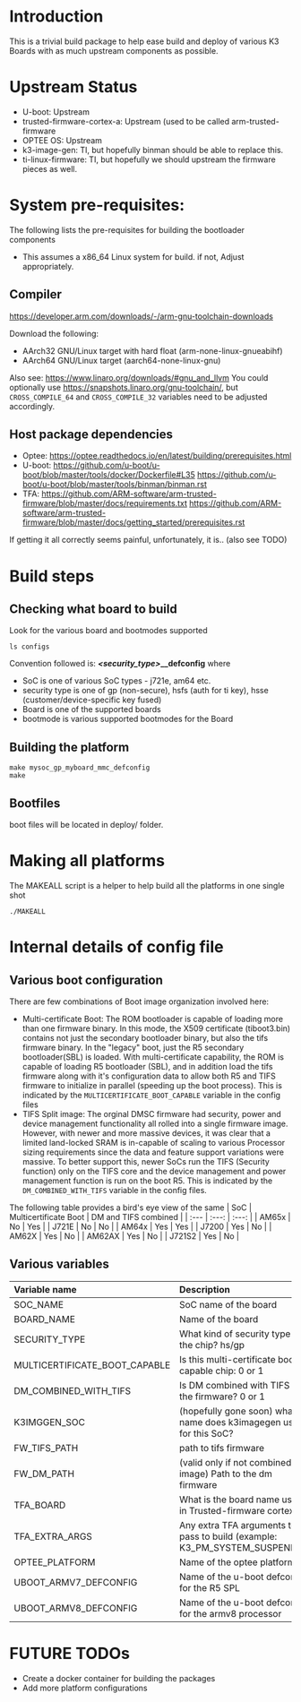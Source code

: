 # Introduction

This is a trivial build package to help ease build and deploy of various K3
Boards with as much upstream components as possible.

# Upstream Status

* U-boot: Upstream
* trusted-firmware-cortex-a: Upstream (used to be called arm-trusted-firmware
* OPTEE OS: Upstream
* k3-image-gen: TI, but hopefully binman should be able to replace this.
* ti-linux-firmware: TI, but hopefully we should upstream the firmware pieces as well.

# System pre-requisites:
The following lists the pre-requisites for building the bootloader components

* This assumes a x86_64 Linux system for build. if not, Adjust appropriately.

## Compiler

https://developer.arm.com/downloads/-/arm-gnu-toolchain-downloads

Download the following:
* AArch32 GNU/Linux target with hard float (arm-none-linux-gnueabihf)
* AArch64 GNU/Linux target (aarch64-none-linux-gnu)

Also see: https://www.linaro.org/downloads/#gnu_and_llvm You could
optionally use https://snapshots.linaro.org/gnu-toolchain/, but
`CROSS_COMPILE_64` and `CROSS_COMPILE_32` variables need to be
adjusted accordingly.

## Host package dependencies

* Optee: https://optee.readthedocs.io/en/latest/building/prerequisites.html
* U-boot: https://github.com/u-boot/u-boot/blob/master/tools/docker/Dockerfile#L35 https://github.com/u-boot/u-boot/blob/master/tools/binman/binman.rst
* TFA: https://github.com/ARM-software/arm-trusted-firmware/blob/master/docs/requirements.txt https://github.com/ARM-software/arm-trusted-firmware/blob/master/docs/getting_started/prerequisites.rst

If getting it all correctly seems painful, unfortunately, it is.. (also see TODO)

# Build steps

## Checking what board to build
Look for the various board and bootmodes supported

```
ls configs
```

Convention followed is: **<soc>_<security_type>_<board>_<bootmode>_defconfig** where

* SoC is one of various SoC types - j721e, am64 etc.
* security type is one of gp (non-secure), hsfs (auth for ti key), hsse (customer/device-specific key fused)
* Board is one of the supported boards
* bootmode is various supported bootmodes for the Board

## Building the platform

```
make mysoc_gp_myboard_mmc_defconfig
make
```

## Bootfiles

boot files will be located in deploy/ folder.

# Making all platforms

The MAKEALL script is a helper to help build all the platforms in one single shot

```
./MAKEALL
```


# Internal details of config file

## Various boot configuration

There are few combinations of Boot image organization involved here:

* Multi-certificate Boot: The ROM bootloader is capable of loading
  more than one firmware binary. In this mode, the X509 certificate
  (tiboot3.bin) contains not just the secondary bootloader binary, but also
  the tifs firmware binary. In the "legacy" boot, just the R5 secondary
  bootloader(SBL) is loaded. With multi-certificate capability, the ROM
  is capable of loading R5 bootloader (SBL), and in addition load the tifs
  firmware along with it's configuration data to allow both R5 and TIFS firmware
  to initialize in parallel (speeding up the boot process). This is indicated
  by the `MULTICERTIFICATE_BOOT_CAPABLE` variable in the config files
* TIFS Split image: The orginal DMSC firmware had security, power and device
  management functionality all rolled into a single firmware image. However,
  with newer and more massive devices, it was clear that a limited land-locked
  SRAM is in-capable of scaling to various Processor sizing requirements since
  the data and feature support variations were massive. To better support this,
  newer SoCs run the TIFS (Security function) only on the TIFS core and the
  device management and power management function is run on the boot R5. This
  is indicated by the `DM_COMBINED_WITH_TIFS` variable in the config files.

The following table provides a bird's eye view of the same
| SoC     | Multicertificate Boot | DM and TIFS combined |
| :---    |            :---:      |            :---:     |
| AM65x   |           No          |           Yes        |
| J721E   |           No          |           No         |
| AM64x   |           Yes         |           Yes        |
| J7200   |           Yes         |           No         |
| AM62X   |           Yes         |           No         |
| AM62AX  |           Yes         |           No         |
| J721S2  |           Yes         |           No         |

## Various variables

| Variable name         | Description |
| :---                  | :---        |
| SOC_NAME   | SoC name of the board |
| BOARD_NAME   | Name of the board |
| SECURITY_TYPE   | What kind of security type is the chip? hs/gp |
| MULTICERTIFICATE_BOOT_CAPABLE | Is this multi-certificate boot capable chip: 0 or 1|
| DM_COMBINED_WITH_TIFS | Is DM combined with TIFS in the firmware? 0 or 1|
| K3IMGGEN_SOC | (hopefully gone soon) what name does k3imagegen use for this SoC?|
| FW_TIFS_PATH | path to tifs firmware |
| FW_DM_PATH | (valid only if not combined image) Path to the dm firmware |
| TFA_BOARD | What is the board name used in Trusted-firmware cortex-a? |
| TFA_EXTRA_ARGS | Any extra TFA arguments to pass to build (example: K3_PM_SYSTEM_SUSPEND=1) |
| OPTEE_PLATFORM | Name of the optee platform |
| UBOOT_ARMV7_DEFCONFIG | Name of the u-boot defconfig for the R5 SPL |
| UBOOT_ARMV8_DEFCONFIG | Name of the u-boot defconfig for the armv8 processor |

# FUTURE TODOs

* Create a docker container for building the packages
* Add more platform configurations
